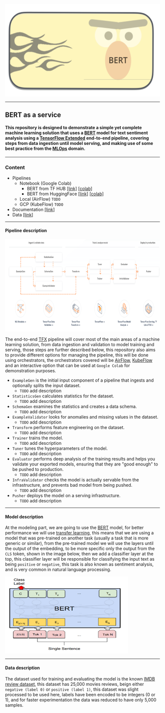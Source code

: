 <img src="https://github.com/dimitreOliveira/bert-as-a-service_TFX/blob/main/Assets/bert_icon.png?raw=true" width="800" height="300">

---

## BERT as a service

#### This repository is designed to demonstrate a simple yet complete machine learning solution that uses a [BERT](https://github.com/google-research/bert) model for text sentiment analysis using a [TensorFlow Extended](https://www.tensorflow.org/tfx) end-to-end pipeline, covering steps from data ingestion until model serving, and making use of some best practice from the [MLOps](https://en.wikipedia.org/wiki/MLOps) domain.

---

### Content
- Pipelines
  - Notebook (Google Colab)
    - BERT from TF HUB [[link]](https://github.com/dimitreOliveira/bert-as-a-service_TFX/blob/main/Pipeline/Notebook%20(Google%20Colab)/BERT_as_a_service_TFX_Colab_(TF_HUB).ipynb) [[colab]](https://colab.research.google.com/drive/1_9zttTBbQaLDDAo8VbC9bgOKnw_vQNCf?usp=sharing)
    - BERT from HuggingFace [[link]](https://github.com/dimitreOliveira/bert-as-a-service_TFX/blob/main/Pipeline/Notebook%20(Google%20Colab)/BERT_as_a_service_TFX_Colab_(HuggingFace).ipynb) [[colab]](https://colab.research.google.com/drive/1XE5HqqMUihxX3DD7gsejYRmv5aUDRCyG?usp=sharing)
  - Local (AirFlow) `TODO`
  - GCP (KubeFlow) `TODO`
- Documentation [[link]](https://github.com/dimitreOliveira/bert-as-a-service_TFX/tree/main/Documentation)
- Data [[link]](https://github.com/dimitreOliveira/bert-as-a-service_TFX/tree/main/Data)

---

#### Pipeline description

<img src="https://github.com/dimitreOliveira/bert-as-a-service_TFX/blob/main/Assets/tfx_diagram.png?raw=true" width="1000" height="300">

The end-to-end [TFX](https://www.tensorflow.org/tfx) pipeline will cover most of the main areas of a machine learning solution, from data ingestion and validation to model training and serving, those steps are further described below, this repository also aims to provide different options for managing the pipeline, this will be done using orchestrators, the orchestrators covered will be [AirFlow](https://airflow.apache.org/), [KubeFlow](https://www.kubeflow.org/) and an interactive option that can be used at `Google Colab` for demonstration purposes.

- `ExampleGen` is the initial input component of a pipeline that ingests and optionally splits the input dataset.
  - `TODO` add description
- `StatisticsGen` calculates statistics for the dataset.
  - `TODO` add description
- `SchemaGen` examines the statistics and creates a data schema.
  - `TODO` add description
- `ExampleValidator` looks for anomalies and missing values in the dataset.
  - `TODO` add description
- `Transform` performs feature engineering on the dataset.
  - `TODO` add description
- `Trainer` trains the model.
  - `TODO` add description
- `Tuner` tunes the hyperparameters of the model.
  - `TODO` add description
- `Evaluator` performs deep analysis of the training results and helps you validate your exported models, ensuring that they are "good enough" to be pushed to production.
  - `TODO` add description
- `InfraValidator` checks the model is actually servable from the infrastructure, and prevents bad model from being pushed.
  - `TODO` add description
- `Pusher` deploys the model on a serving infrastructure.
  - `TODO` add description

---

#### Model description

At the modeling part, we are going to use the [BERT](https://github.com/google-research/bert) model, for better performance we will use [transfer learning](https://en.wikipedia.org/wiki/Transfer_learning), this means that we are using a model that was pre-trained on another task (usually a task that is more generic or similar), from the pre-trained model we will use the layers until the output of the embedding, to be more specific only the output from the `CLS` token, shown in the image below, then we add a classifier layer at the top, this classifier layer will be responsible for classifying the input text as being `positive` or `negative`, this task is also known as sentiment analysis, and is very common in natural language processing.

<img src="https://github.com/dimitreOliveira/bert-as-a-service_TFX/blob/main/Assets/bert_sent_diagram.png?raw=true" width="400" height="250">

---

#### Data description

The dataset used for training and evaluating the model is the known [IMDB review dataset](https://ai.stanford.edu/~amaas/data/sentiment/), this dataset has 25,000 movies reviews, beign either `negative (label 0)` or `positive (label 1)`, this dataset was slight processed to be used here, labels have been encoded to be integers (0 or 1), and for faster experimentation the data was reduced to have only 5,000 samples.
